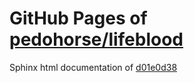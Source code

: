 GitHub Pages of [pedohorse/lifeblood](https://github.com/pedohorse/lifeblood.git)
===
Sphinx html documentation of [d01e0d38](https://github.com/pedohorse/lifeblood/tree/d01e0d38c4ceeba335603dab0c72533bb675f8e4)
